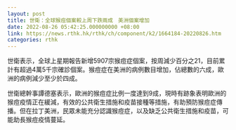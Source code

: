 ```yaml
---
layout: post
title: 世衛：全球猴痘個案較上周下跌兩成　美洲個案增加
date: 2022-08-26 05:42:25.000000000 +08:00
link: https://news.rthk.hk/rthk/ch/component/k2/1664184-20220826.htm
categories: rthk
---
```


世衛表示，全球上星期報告新增5907宗猴痘症個案，按周減少百分之21，目前累計有超過4萬5千宗確診個案。猴痘症在美洲的病例數目增加，佔總數的六成，歐洲的病例減少至少於四成。

世衛總幹事譚德塞表示，歐洲的猴痘症比例一度達到9成，現時有跡象表明歐洲的猴痘疫情正在緩減，有效的公共衛生措施和疫苗接種等措施，有助預防猴痘症傳播。但在拉丁美洲，民眾未能充分認識猴痘症，以及缺乏公共衛生措施和疫苗，可能助長猴痘疫情蔓延。
